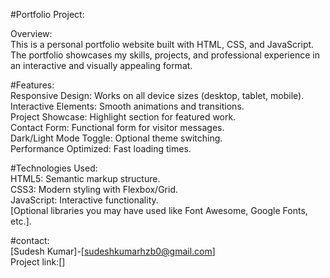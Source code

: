 #Portfolio Project:

Overview:<br>
This is a personal portfolio website built with HTML, CSS, and JavaScript. The portfolio showcases my skills, projects, and professional experience in an interactive and visually appealing format.


#Features:<br>
Responsive Design: Works on all device sizes (desktop, tablet, mobile).<br>
Interactive Elements: Smooth animations and transitions.<br>
Project Showcase: Highlight section for featured work.<br>
Contact Form: Functional form for visitor messages.<br>
Dark/Light Mode Toggle: Optional theme switching.<br>
Performance Optimized: Fast loading times.

#Technologies Used:<br>
HTML5: Semantic markup structure.<br>
CSS3: Modern styling with Flexbox/Grid.<br>
JavaScript: Interactive functionality.<br>
[Optional libraries you may have used like Font Awesome, Google Fonts, etc.].

#contact:<br>
[Sudesh Kumar]-[sudeshkumarhzb0@gmail.com]<br>
Project link:[] 
